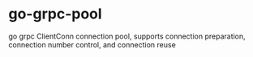 # go-grpc-pool
go grpc ClientConn connection pool, supports connection preparation, connection number control, and connection reuse

